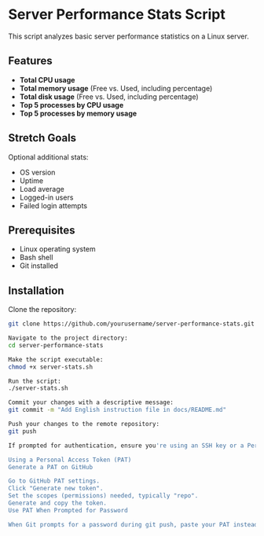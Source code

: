 # Server Performance Stats Script

This script analyzes basic server performance statistics on a Linux server.

## Features

- **Total CPU usage**
- **Total memory usage** (Free vs. Used, including percentage)
- **Total disk usage** (Free vs. Used, including percentage)
- **Top 5 processes by CPU usage**
- **Top 5 processes by memory usage**

## Stretch Goals

Optional additional stats:
- OS version
- Uptime
- Load average
- Logged-in users
- Failed login attempts

## Prerequisites

- Linux operating system
- Bash shell
- Git installed

## Installation

Clone the repository:

```bash
git clone https://github.com/yourusername/server-performance-stats.git

Navigate to the project directory:
cd server-performance-stats

Make the script executable:
chmod +x server-stats.sh

Run the script:
./server-stats.sh

Commit your changes with a descriptive message:
git commit -m "Add English instruction file in docs/README.md"

Push your changes to the remote repository:
git push

If prompted for authentication, ensure you're using an SSH key or a Personal Access Token instead of your password

Using a Personal Access Token (PAT)
Generate a PAT on GitHub

Go to GitHub PAT settings.
Click "Generate new token".
Set the scopes (permissions) needed, typically "repo".
Generate and copy the token.
Use PAT When Prompted for Password

When Git prompts for a password during git push, paste your PAT instead of your password.

